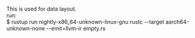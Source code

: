 This is used for data layout.  
run:  
$ rustup run nightly-x86_64-unknown-linux-gnu rustc --target aarch64-unknown-none --emit=llvm-ir empty.rs